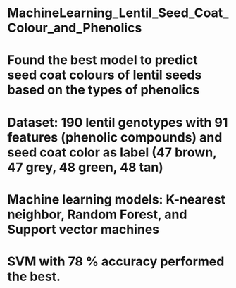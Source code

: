 # MachineLearning_Lentil_Seed_Coat_Colour_and_Phenolics
# Found the best model to predict seed coat colours of lentil seeds based on the types of phenolics
# Dataset: 190 lentil genotypes with 91 features (phenolic compounds) and seed coat color as label (47 brown, 47 grey, 48 green, 48 tan) 
# Machine learning models: K-nearest neighbor, Random Forest, and Support vector machines 
# SVM with 78 % accuracy performed the best.

